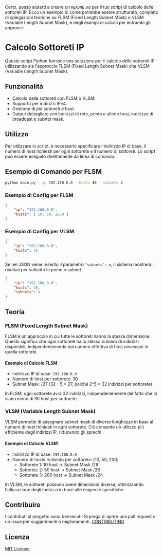 Certo, posso aiutarti a creare un `README.md` per il tuo script di calcolo delle sottoreti IP. Ecco un esempio di come potrebbe essere strutturato, completo di spiegazioni teoriche su FLSM (Fixed Length Subnet Mask) e VLSM (Variable Length Subnet Mask), e degli esempi di calcoli per entrambi gli approcci:


# Calcolo Sottoreti IP

Questo script Python fornisce una soluzione per il calcolo delle sottoreti IP utilizzando sia l'approccio FLSM (Fixed Length Subnet Mask) che VLSM (Variable Length Subnet Mask).

## Funzionalità

- Calcolo delle sottoreti con FLSM o VLSM.
- Supporto per indirizzi IPv4.
- Gestione di più sottoreti e host.
- Output dettagliato con indirizzi di rete, primo e ultimo host, indirizzo di broadcast e subnet mask.

## Utilizzo

Per utilizzare lo script, è necessario specificare l'indirizzo IP di base, il numero di host richiesti per ogni sottorete e il numero di sottoreti. Lo script può essere eseguito direttamente da linea di comando.

## Esempio di Comando per FLSM

```bash
python main.py --ip 192.168.0.0 --hosts 40 --subnets 4
```

### Esempio di Config per FLSM

```json
{
    "ip": "192.168.0.0",
    "hosts": [ 10, 50, 2030 ]
}
```

### Esempio di Config per VLSM

```json
{
    "ip": "192.168.0.0",
    "hosts": 40
}
```

Se nel JSON viene inserito il parametro `"subnets": n`, il sistema mostrerà i risultati per soltanto le prime n subnet.

```json
{
    "ip": "192.168.0.0",
    "hosts": 40,
    "subnets": 4
}
```

## Teoria

### FLSM (Fixed Length Subnet Mask)

FLSM è un approccio in cui tutte le sottoreti hanno la stessa dimensione. Questo significa che ogni sottorete ha lo stesso numero di indirizzi disponibili, indipendentemente dal numero effettivo di host necessari in quella sottorete.

#### Esempio di Calcolo FLSM

- Indirizzo IP di base: `192.168.0.0`
- Numero di host per sottorete: 30
- Subnet Mask: /27 (32 - 5 = 27, poiché 2^5 = 32 indirizzi per sottorete)

In FLSM, ogni sottorete avrà 32 indirizzi, indipendentemente dal fatto che ci siano meno di 30 host per sottorete.

### VLSM (Variable Length Subnet Mask)

VLSM permette di assegnare subnet mask di diverse lunghezze in base al numero di host richiesti in ogni sottorete. Ciò consente un utilizzo più efficiente degli indirizzi IP, riducendo gli sprechi.

#### Esempio di Calcolo VLSM

- Indirizzo IP di base: `192.168.0.0`
- Numero di hosts richiesto per sottorete: [10, 50, 200]
  - Sottorete 1: 10 host -> Subnet Mask /28
  - Sottorete 2: 50 host -> Subnet Mask /26
  - Sottorete 3: 200 host -> Subnet Mask /24

In VLSM, le sottoreti possono avere dimensioni diverse, ottimizzando l'allocazione degli indirizzi in base alle esigenze specifiche.

## Contribuire

I contributi al progetto sono benvenuti! Si prega di aprire una pull request o un issue per suggerimenti o miglioramenti.
[CONTRIBUTING](CONTRIBUTING.md)

## Licenza

[MIT License](LICENSE.md)
